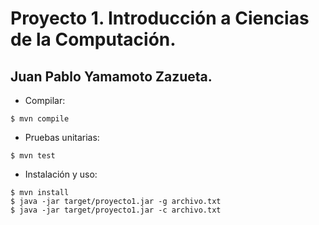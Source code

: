 # Proyecto 1. Introducción a Ciencias de la Computación.
## Juan Pablo Yamamoto Zazueta.

* Compilar:
```
$ mvn compile
```

* Pruebas unitarias:
```
$ mvn test
```

* Instalación y uso:
```
$ mvn install
$ java -jar target/proyecto1.jar -g archivo.txt
$ java -jar target/proyecto1.jar -c archivo.txt
```

